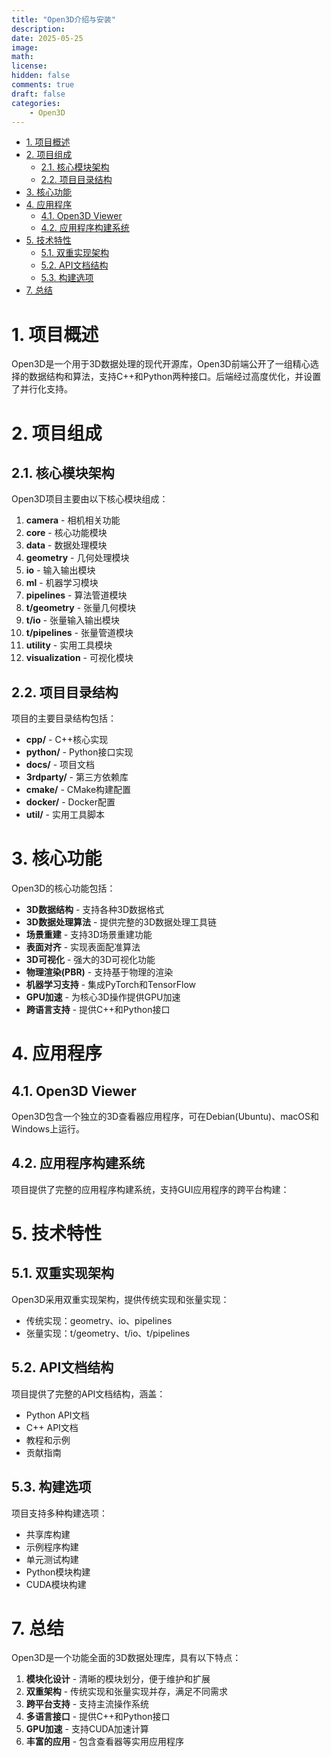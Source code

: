```yaml
---
title: "Open3D介绍与安装"
description: 
date: 2025-05-25
image: 
math: 
license: 
hidden: false
comments: true
draft: false
categories:
    - Open3D
---
```



- [1. 项目概述](#1-项目概述)
- [2. 项目组成](#2-项目组成)
  - [2.1. 核心模块架构](#21-核心模块架构)
  - [2.2. 项目目录结构](#22-项目目录结构)
- [3. 核心功能](#3-核心功能)
- [4. 应用程序](#4-应用程序)
  - [4.1. Open3D Viewer](#41-open3d-viewer)
  - [4.2. 应用程序构建系统](#42-应用程序构建系统)
- [5. 技术特性](#5-技术特性)
  - [5.1. 双重实现架构](#51-双重实现架构)
  - [5.2. API文档结构](#52-api文档结构)
  - [5.3. 构建选项](#53-构建选项)
- [7. 总结](#7-总结)


# 1. 项目概述

Open3D是一个用于3D数据处理的现代开源库，Open3D前端公开了一组精心选择的数据结构和算法，支持C++和Python两种接口。后端经过高度优化，并设置了并行化支持。

# 2. 项目组成

## 2.1. 核心模块架构

Open3D项目主要由以下核心模块组成：

1. **camera** - 相机相关功能
2. **core** - 核心功能模块
3. **data** - 数据处理模块
4. **geometry** - 几何处理模块
5. **io** - 输入输出模块
6. **ml** - 机器学习模块
7. **pipelines** - 算法管道模块
8. **t/geometry** - 张量几何模块
9. **t/io** - 张量输入输出模块
10. **t/pipelines** - 张量管道模块
11. **utility** - 实用工具模块
12. **visualization** - 可视化模块

## 2.2. 项目目录结构

项目的主要目录结构包括： 

- **cpp/** - C++核心实现
- **python/** - Python接口实现
- **docs/** - 项目文档
- **3rdparty/** - 第三方依赖库
- **cmake/** - CMake构建配置
- **docker/** - Docker配置
- **util/** - 实用工具脚本

# 3. 核心功能

Open3D的核心功能包括：

- **3D数据结构** - 支持各种3D数据格式
- **3D数据处理算法** - 提供完整的3D数据处理工具链
- **场景重建** - 支持3D场景重建功能
- **表面对齐** - 实现表面配准算法
- **3D可视化** - 强大的3D可视化功能
- **物理渲染(PBR)** - 支持基于物理的渲染
- **机器学习支持** - 集成PyTorch和TensorFlow
- **GPU加速** - 为核心3D操作提供GPU加速
- **跨语言支持** - 提供C++和Python接口

# 4. 应用程序

## 4.1. Open3D Viewer
Open3D包含一个独立的3D查看器应用程序，可在Debian(Ubuntu)、macOS和Windows上运行。 

## 4.2. 应用程序构建系统
项目提供了完整的应用程序构建系统，支持GUI应用程序的跨平台构建： 

# 5. 技术特性

## 5.1. 双重实现架构
Open3D采用双重实现架构，提供传统实现和张量实现： 

- 传统实现：geometry、io、pipelines
- 张量实现：t/geometry、t/io、t/pipelines

## 5.2. API文档结构
项目提供了完整的API文档结构，涵盖： 

- Python API文档
- C++ API文档
- 教程和示例
- 贡献指南

## 5.3. 构建选项
项目支持多种构建选项： 

- 共享库构建
- 示例程序构建
- 单元测试构建
- Python模块构建
- CUDA模块构建

# 7. 总结

Open3D是一个功能全面的3D数据处理库，具有以下特点：

1. **模块化设计** - 清晰的模块划分，便于维护和扩展
2. **双重架构** - 传统实现和张量实现并存，满足不同需求
3. **跨平台支持** - 支持主流操作系统
4. **多语言接口** - 提供C++和Python接口
5. **GPU加速** -  支持CUDA加速计算
6. **丰富的应用** - 包含查看器等实用应用程序

